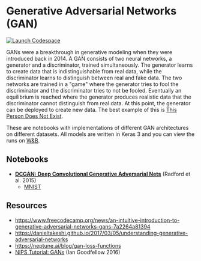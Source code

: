 # Generative Adversarial Networks (GAN)

[![Launch Codespace](https://img.shields.io/badge/launch-codespace-24292E?logo=github)](https://github.com/codespaces/new/adamelliotfields/gan)

GANs were a breakthrough in generative modeling when they were introduced back in 2014. A GAN consists of two neural networks, a generator and a discriminator, trained simultaneously. The generator learns to create data that is indistinguishable from real data, while the discriminator learns to distinguish between real and fake data. The two networks are trained in a "game" where the generator tries to fool the discriminator and the discriminator tries to not be fooled. Eventually an equilibrium is reached where the generator produces realistic data that the discriminator cannot distinguish from real data. At this point, the generator can be deployed to create new data. The best example of this is [This Person Does Not Exist](https://thispersondoesnotexist.com).

These are notebooks with implementations of different GAN architectures on different datasets. All models are written in Keras 3 and you can view the runs on [W&B](https://wandb.ai/adamelliotfields).

## Notebooks

<!-- [**GAN: Generative Adversarial Networks**](https://arxiv.org/abs/1406.2661) (Goodfellow et al. 2014) -->
<!-- [**cGAN: Conditional Generative Adversarial Nets**](https://arxiv.org/abs/1411.1784) (Mirza & Osindero 2014) -->
* [**DCGAN: Deep Convolutional Generative Adversarial Nets**](https://arxiv.org/abs/1511.06434) (Radford et al. 2015)
  - [MNIST](./dcgan/mnist.ipynb)
<!-- [**InfoGAN**](./infogan/notebook.ipynb): [Interpretable Representation Learning by Information Maximizing Generative Adversarial Nets](https://arxiv.org/abs/1606.03657) (Chen et al. 2016) -->
<!-- [**ACGAN**](./acgan/notebook.ipynb): [Auxiliary Classifier GAN](https://arxiv.org/abs/1610.09585) (Odena et al. 2016) -->
<!-- [**CycleGAN**](./cyclegan/notebook.ipynb): [Unpaired Image-to-Image Translation using Cycle-Consistent Adversarial Networks](https://arxiv.org/abs/1703.10593) (Zhu et al. 2017) -->
<!-- [**WGAN**](./wgan/notebook.ipynb): [Wasserstein GAN](https://arxiv.org/abs/1701.07875) (Arjovsky et al. 2017) -->
<!-- [**WGAN-GP**](./wgan-gp/notebook.ipynb): [Improved Training of Wasserstein GANs](https://arxiv.org/abs/1704.00028) (Gulrajani et al. 2017) -->
<!-- [**SAGAN**](./sagan/notebook.ipynb): [Self-Attention Generative Adversarial Networks](https://arxiv.org/abs/1805.08318) (Zhang et al. 2018) -->
<!-- [**StyleGAN**](./stylegan/notebook.ipynb): [A Style-Based Generator Architecture for Generative Adversarial Networks](https://arxiv.org/abs/1812.04948) (Karras et al. 2018) -->
<!-- [**StyleGAN2**](./stylegan2/notebook.ipynb): [Analyzing and Improving the Image Quality of StyleGAN](https://arxiv.org/abs/1912.04958) (Karras et al. 2019) -->

## Resources

* <https://www.freecodecamp.org/news/an-intuitive-introduction-to-generative-adversarial-networks-gans-7a2264a81394>
* <https://danieltakeshi.github.io/2017/03/05/understanding-generative-adversarial-networks>
* <https://neptune.ai/blog/gan-loss-functions>
* [NIPS Tutorial: GANs](https://arxiv.org/abs/1701.00160) (Ian Goodfellow 2016)
